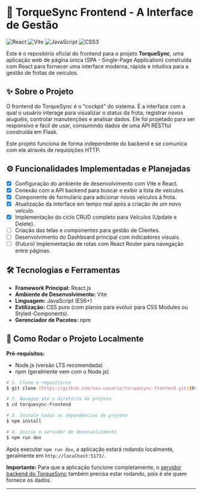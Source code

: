 # 🚀 TorqueSync Frontend - A Interface de Gestão

![React](https://img.shields.io/badge/React-20232A?style=for-the-badge&logo=react&logoColor=61DAFB)
![Vite](https://img.shields.io/badge/Vite-646CFF?style=for-the-badge&logo=vite&logoColor=white)
![JavaScript](https://img.shields.io/badge/JavaScript-F7DF1E?style=for-the-badge&logo=javascript&logoColor=black)
![CSS3](https://img.shields.io/badge/CSS3-1572B6?style=for-the-badge&logo=css3&logoColor=white)

Este é o repositório oficial do frontend para o projeto **TorqueSync**, uma aplicação web de página única (SPA - Single-Page Application) construída com React para fornecer uma interface moderna, rápida e intuitiva para a gestão de frotas de veículos.

## ✨ Sobre o Projeto

O frontend do TorqueSync é o "cockpit" do sistema. É a interface com a qual o usuário interage para visualizar o status da frota, registrar novos aluguéis, controlar manutenções e analisar dados. Ele foi projetado para ser responsivo e fácil de usar, consumindo dados de uma API RESTful construída em Flask.

Este projeto funciona de forma independente do backend e se comunica com ele através de requisições HTTP.

## ⚙️ Funcionalidades Implementadas e Planejadas

* [X] Configuração do ambiente de desenvolvimento com Vite e React.
* [X] Conexão com a API backend para buscar e exibir a lista de veículos.
* [X] Componente de formulário para adicionar novos veículos à frota.
* [X] Atualização da interface em tempo real após a criação de um novo veículo.
* [X] Implementação do ciclo CRUD completo para Veículos (Update e Delete).
* [ ] Criação das telas e componentes para gestão de Clientes.
* [ ] Desenvolvimento do Dashboard principal com indicadores visuais.
* [ ] (Futuro) Implementação de rotas com React Router para navegação entre páginas.

## 🛠️ Tecnologias e Ferramentas

* **Framework Principal:** React.js
* **Ambiente de Desenvolvimento:** Vite
* **Linguagem:** JavaScript (ES6+)
* **Estilização:** CSS puro (com planos para evoluir para CSS Modules ou Styled-Components).
* **Gerenciador de Pacotes:** npm

## 🚀 Como Rodar o Projeto Localmente

**Pré-requisitos:**
* Node.js (versão LTS recomendada)
* npm (geralmente vem com o Node.js)

```bash
# 1. Clone o repositório
$ git clone [https://github.com/seu-usuario/torquesync-frontend.git](https://github.com/seu-usuario/torquesync-frontend.git)

# 2. Navegue até o diretório do projeto
$ cd torquesync-frontend

# 3. Instale todas as dependências do projeto
$ npm install

# 4. Inicie o servidor de desenvolvimento
$ npm run dev
```
Após executar `npm run dev`, a aplicação estará rodando localmente, geralmente em `http://localhost:5173/`.

**Importante:** Para que a aplicação funcione completamente, o [servidor backend do TorqueSync](https://github.com/MuriloRibeiro01/TorqueSync) também precisa estar rodando, pois é ele quem fornece os dados.

---